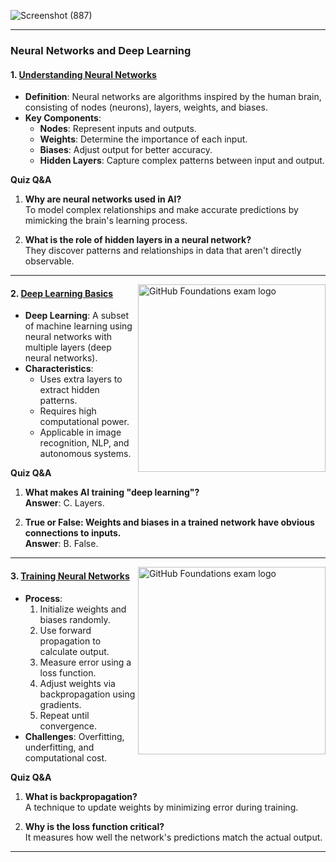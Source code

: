 ![Screenshot (887)](https://github.com/user-attachments/assets/9f22c2ea-d137-4ece-9bcd-6e5b5848c212)

---

### **Neural Networks and Deep Learning**  

#### **1. [Understanding Neural Networks](https://trailhead.salesforce.com/content/learn/modules/artificial-intelligence-fundamentals/get-started-with-artificial-intelligence?trailmix_creator_id=strailhead&trailmix_slug=prepare-for-your-salesforce-ai-associate-credential)**  
- **Definition**: Neural networks are algorithms inspired by the human brain, consisting of nodes (neurons), layers, weights, and biases.  
- **Key Components**:  
  - **Nodes**: Represent inputs and outputs.  
  - **Weights**: Determine the importance of each input.  
  - **Biases**: Adjust output for better accuracy.  
  - **Hidden Layers**: Capture complex patterns between input and output.  

**Quiz Q&A**  
1. **Why are neural networks used in AI?**  
   To model complex relationships and make accurate predictions by mimicking the brain's learning process.  

2. **What is the role of hidden layers in a neural network?**  
   They discover patterns and relationships in data that aren't directly observable.  

---

<img align="right" alt="GitHub Foundations exam logo" width="300" src="https://github.com/user-attachments/assets/cfb29163-a595-4090-97a2-3cd4fc4b3b7d">

#### **2. [Deep Learning Basics](https://trailhead.salesforce.com/content/learn/modules/artificial-intelligence-fundamentals/turn-data-into-models?trailmix_creator_id=strailhead&trailmix_slug=prepare-for-your-salesforce-ai-associate-credential)**  
- **Deep Learning**: A subset of machine learning using neural networks with multiple layers (deep neural networks).  
- **Characteristics**:  
  - Uses extra layers to extract hidden patterns.  
  - Requires high computational power.  
  - Applicable in image recognition, NLP, and autonomous systems.  

**Quiz Q&A**  
1. **What makes AI training "deep learning"?**  
   **Answer**: C. Layers.  

2. **True or False: Weights and biases in a trained network have obvious connections to inputs.**  
   **Answer**: B. False.  

---

<img align="right" alt="GitHub Foundations exam logo" width="300" src="https://github.com/user-attachments/assets/9ec69fe7-d03d-4e1f-b176-572b143e681a">

#### **3. [Training Neural Networks](https://trailhead.salesforce.com/content/learn/modules/artificial-intelligence-fundamentals/understand-the-need-for-neural-networks?trailmix_creator_id=strailhead&trailmix_slug=prepare-for-your-salesforce-ai-associate-credential)**  
- **Process**:  
  1. Initialize weights and biases randomly.  
  2. Use forward propagation to calculate output.  
  3. Measure error using a loss function.  
  4. Adjust weights via backpropagation using gradients.  
  5. Repeat until convergence.  
- **Challenges**: Overfitting, underfitting, and computational cost.  

**Quiz Q&A**  
1. **What is backpropagation?**  
   A technique to update weights by minimizing error during training.  

2. **Why is the loss function critical?**  
   It measures how well the network's predictions match the actual output.  

---


